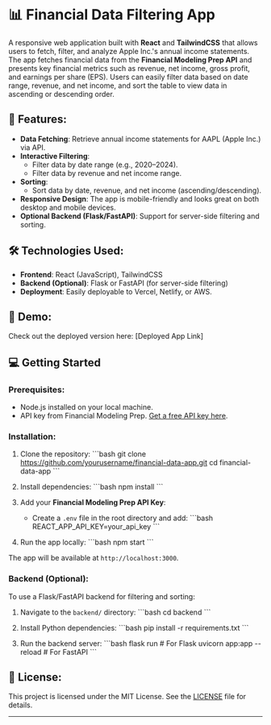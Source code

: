 
# 📊 Financial Data Filtering App

A responsive web application built with **React** and **TailwindCSS** that allows users to fetch, filter, and analyze Apple Inc.'s annual income statements. The app fetches financial data from the **Financial Modeling Prep API** and presents key financial metrics such as revenue, net income, gross profit, and earnings per share (EPS). Users can easily filter data based on date range, revenue, and net income, and sort the table to view data in ascending or descending order.

## 🔑 Features:
- **Data Fetching**: Retrieve annual income statements for AAPL (Apple Inc.) via API.
- **Interactive Filtering**:
  - Filter data by date range (e.g., 2020–2024).
  - Filter data by revenue and net income range.
- **Sorting**:
  - Sort data by date, revenue, and net income (ascending/descending).
- **Responsive Design**: The app is mobile-friendly and looks great on both desktop and mobile devices.
- **Optional Backend (Flask/FastAPI)**: Support for server-side filtering and sorting.

## 🛠️ Technologies Used:
- **Frontend**: React (JavaScript), TailwindCSS
- **Backend (Optional)**: Flask or FastAPI (for server-side filtering)
- **Deployment**: Easily deployable to Vercel, Netlify, or AWS.

## 🚀 Demo:
Check out the deployed version here: [Deployed App Link]

## 💻 Getting Started

### Prerequisites:
- Node.js installed on your local machine.
- API key from Financial Modeling Prep. [Get a free API key here](https://financialmodelingprep.com).

### Installation:

1. Clone the repository:
   \`\`\`bash
   git clone https://github.com/yourusername/financial-data-app.git
   cd financial-data-app
   \`\`\`

2. Install dependencies:
   \`\`\`bash
   npm install
   \`\`\`

3. Add your **Financial Modeling Prep API Key**:
   - Create a `.env` file in the root directory and add:
     \`\`\`bash
     REACT_APP_API_KEY=your_api_key
     \`\`\`

4. Run the app locally:
   \`\`\`bash
   npm start
   \`\`\`

The app will be available at `http://localhost:3000`.

### Backend (Optional):

To use a Flask/FastAPI backend for filtering and sorting:

1. Navigate to the `backend/` directory:
   \`\`\`bash
   cd backend
   \`\`\`

2. Install Python dependencies:
   \`\`\`bash
   pip install -r requirements.txt
   \`\`\`

3. Run the backend server:
   \`\`\`bash
   flask run   # For Flask
   uvicorn app:app --reload   # For FastAPI
   \`\`\`

## 📝 License:
This project is licensed under the MIT License. See the [LICENSE](LICENSE) file for details.

---
